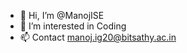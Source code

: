 - 👋 Hi, I’m @ManojISE
- 👀 I’m interested in Coding
- 📫 Contact manoj.ig20@bitsathy.ac.in

<!---
ManojISE/ManojISE is a ✨ special ✨ repository because its `README.md` (this file) appears on your GitHub profile.
You can click the Preview link to take a look at your changes.
--->
